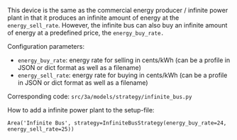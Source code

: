This device is the same as the commercial energy producer / infinite power plant in that it produces an infinite amount of energy at the `energy_sell_rate`.
However, the infinite bus can also buy an infinite amount of energy at a predefined price, the `energy_buy_rate.`

Configuration parameters:

- `energy_buy_rate`: energy rate for selling in cents/kWh (can be a profile in JSON or dict format as well as a filename)
- `energy_sell_rate`: energy rate for buying in cents/kWh (can be a profile in JSON or dict format as well as a filename)

Corresponding code: `src/3a/models/strategy/infinite_bus.py`

How to add a infinite power plant to the setup-file:

```
Area('Infinite Bus', strategy=InfiniteBusStrategy(energy_buy_rate=24, energy_sell_rate=25))
```
